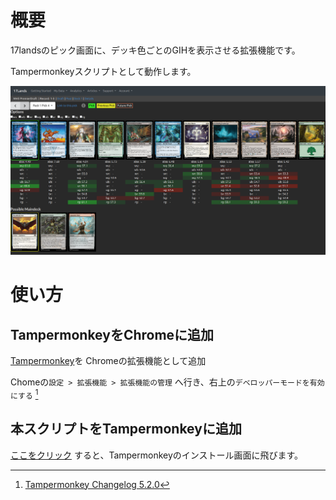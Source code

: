 # 概要
17landsのピック画面に、デッキ色ごとのGIHを表示させる拡張機能です。

Tampermonkeyスクリプトとして動作します。

![screenshot](img/screenshot.png)

# 使い方
## TampermonkeyをChromeに追加
[Tampermonkey](https://chromewebstore.google.com/detail/tampermonkey/dhdgffkkebhmkfjojejmpbldmpobfkfo?hl=ja)を
Chromeの拡張機能として追加

Chomeの`設定 > 拡張機能 > 拡張機能の管理` へ行き、右上の`デベロッパーモードを有効にする` [^1]

[^1]: [Tampermonkey Changelog 5.2.0](https://www.tampermonkey.net/changelog.php#v5.2.0)

## 本スクリプトをTampermonkeyに追加
[ここをクリック](dist/react-userscripts.user.js?raw=1) すると、Tampermonkeyのインストール画面に飛びます。
